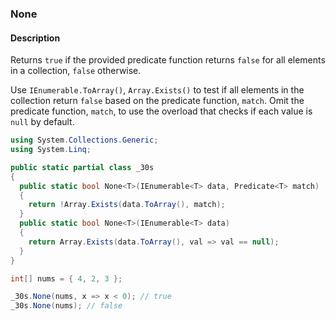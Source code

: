 ### None

#### Description
Returns `true` if the provided predicate function returns `false` for all elements in a collection, `false` otherwise.

Use `IEnumerable.ToArray()`, `Array.Exists()` to test if all elements in the collection return `false` based on the predicate function, `match`.
Omit the predicate function, `match`, to use the overload that checks if each value is `null` by default.

```csharp
using System.Collections.Generic;
using System.Linq;

public static partial class _30s 
{
  public static bool None<T>(IEnumerable<T> data, Predicate<T> match) 
  {
    return !Array.Exists(data.ToArray(), match);
  }
  public static bool None<T>(IEnumerable<T> data) 
  {
    return Array.Exists(data.ToArray(), val => val == null);
  }
}
```

```csharp
int[] nums = { 4, 2, 3 };

_30s.None(nums, x => x < 0); // true
_30s.None(nums); // false
```
